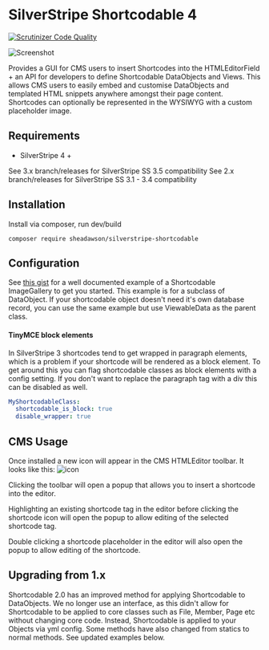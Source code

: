 # SilverStripe Shortcodable 4

[![Scrutinizer Code Quality](https://scrutinizer-ci.com/g/sheadawson/silverstripe-shortcodable/badges/quality-score.png?b=master)](https://scrutinizer-ci.com/g/sheadawson/silverstripe-shortcodable/?branch=master)

![Screenshot](https://raw.github.com/sheadawson/silverstripe-shortcodable/master/images/screenshot.png)

Provides a GUI for CMS users to insert Shortcodes into the HTMLEditorField + an API for developers to define Shortcodable DataObjects and Views. This allows CMS users to easily embed and customise DataObjects and templated HTML snippets anywhere amongst their page content. Shortcodes can optionally be represented in the WYSIWYG with a custom placeholder image.

## Requirements
* SilverStripe 4 +

See 3.x branch/releases for SilverStripe SS 3.5 compatibility
See 2.x branch/releases for SilverStripe SS 3.1 - 3.4 compatibility

## Installation
Install via composer, run dev/build
```
composer require sheadawson/silverstripe-shortcodable
```

## Configuration
See [this gist](https://gist.github.com/sheadawson/12c5e5a2b42272bd90f703941450d677) for a well documented example of a Shortcodable ImageGallery to get you started. This example is for a subclass of DataObject. If your shortcodable object doesn't need it's own database record, you can use the same example but use ViewableData as the parent class.

#### TinyMCE block elements
In SilverStripe 3 shortcodes tend to get wrapped in paragraph elements, which is a problem if your shortcode will be rendered as a block element. To get around this you can flag shortcodable classes as block elements with a config setting. If you don't want to replace the paragraph tag with a div this can be disabled as well.

```yml
MyShortcodableClass:
  shortcodable_is_block: true
  disable_wrapper: true
```

## CMS Usage
Once installed a new icon will appear in the CMS HTMLEditor toolbar. It looks like this:
![icon](https://raw.github.com/sheadawson/silverstripe-shortcodable/master/images/shortcodable.png)

Clicking the toolbar will open a popup that allows you to insert a shortcode into the editor.

Highlighting an existing shortcode tag in the editor before clicking the shortcode icon will open the popup to allow editing of the selected shortcode tag.

Double clicking a shortcode placeholder in the editor will also open the popup to allow editing of the shortcode.

## Upgrading from 1.x
Shortcodable 2.0 has an improved method for applying Shortcodable to DataObjects. We no longer use an interface, as this didn't allow for Shortcodable to be applied to core classes such as File, Member, Page etc without changing core code. Instead, Shortcodable is applied to your Objects via yml config. Some methods have also changed from statics to normal methods. See updated examples below.
